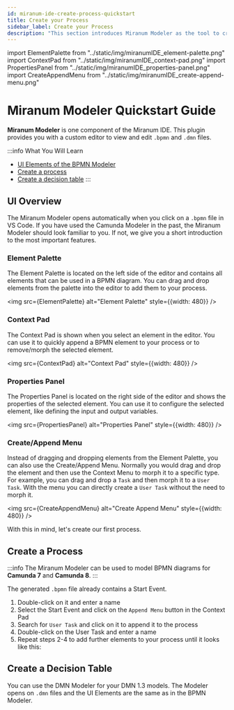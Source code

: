 ```yaml
---
id: miranum-ide-create-process-quickstart
title: Create your Process
sidebar_label: Create your Process
description: "This section introduces Miranum Modeler as the tool to create and edit BPMN processes or DMN decision tables."
---
```


import ElementPalette from "../static/img/miranumIDE_element-palette.png"
import ContextPad from "../static/img/miranumIDE_context-pad.png"
import PropertiesPanel from "../static/img/miranumIDE_properties-panel.png"
import CreateAppendMenu from "../static/img/miranumIDE_create-append-menu.png"

# Miranum Modeler Quickstart Guide

**Miranum Modeler** is one component of the Miranum IDE.
This plugin provides you with a custom editor to view and edit `.bpmn` and `.dmn` files.

:::info What You Will Learn
- [UI Elements of the BPMN Modeler](#ui-overview)
- [Create a process](#create-a-process)
- [Create a decision table](#create-a-decision-table)
:::

## UI Overview

The Miranum Modeler opens automatically when you click on a `.bpmn` file in VS Code.
If you have used the Camunda Modeler in the past, the Miranum Modeler should look familiar to you.
If not, we give you a short introduction to the most important features.

### Element Palette

The Element Palette is located on the left side of the editor and contains all elements that can be used in a BPMN diagram.
You can drag and drop elements from the palette into the editor to add them to your process.

<img src={ElementPalette} alt="Element Palette" style={{width: 480}} />

### Context Pad

The Context Pad is shown when you select an element in the editor.
You can use it to quickly append a BPMN element to your process or to remove/morph the selected element.

<img src={ContextPad} alt="Context Pad" style={{width: 480}} />

### Properties Panel

The Properties Panel is located on the right side of the editor and shows the properties of the selected element.
You can use it to configure the selected element, like defining the input and output variables.

<img src={PropertiesPanel} alt="Properties Panel" style={{width: 480}} />

### Create/Append Menu

Instead of dragging and dropping elements from the Element Palette, you can also use the Create/Append Menu.
Normally you would drag and drop the element and then use the Context Menu to morph it to a specific type.
For example, you can drag and drop a `Task` and then morph it to a `User Task`.
With the menu you can directly create a `User Task` without the need to morph it.

<img src={CreateAppendMenu} alt="Create Append Menu" style={{width: 480}} />

With this in mind, let's create our first process.

## Create a Process

:::info
The Miranum Modeler can be used to model BPMN diagrams for **Camunda 7** and **Camunda 8**.
:::

The generated `.bpmn` file already contains a Start Event.
1. Double-click on it and enter a name
2. Select the Start Event and click on the `Append Menu` button in the Context Pad
3. Search for `User Task` and click on it to append it to the process
4. Double-click on the User Task and enter a name
5. Repeat steps 2-4 to add further elements to your process until it looks like this:

## Create a Decision Table

You can use the DMN Modeler for your DMN 1.3 models.
The Modeler opens on `.dmn` files and the UI Elements are the same as in the BPMN Modeler.

